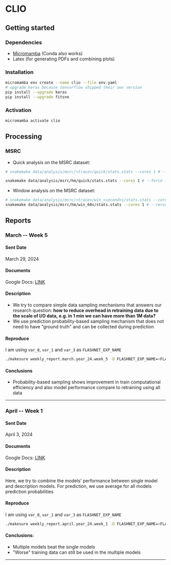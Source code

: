 # CLIO

## Getting started

### Dependencies

- [Micromamba](https://mamba.readthedocs.io/en/latest/installation/micromamba-installation.html) (Conda also works)
- Latex (for generating PDFs and combining plots)

### Installation

```bash
micromamba env create --name clio --file env.yaml
# upgrade keras because tensorflow shipped their own version
pip install --upgrade keras
pip install --upgrade fitsne
```

### Activation

```bash
micromamba activate clio
```

## Processing

### MSRC

- Quick analysis on the MSRC dataset:

```bash
# snakemake data/analysis/msrc/<trace>/quick/stats.stats --cores 1 # --force --rerun-incomplete

snakemake data/analysis/msrc/hm/quick/stats.stats --cores 1 # --force --rerun-incomplete
```

- Window analysis on the MSRC dataset:

```bash
# snakemake data/analysis/msrc/<trace>/win_<second>s/stats.stats --cores 1 # --rerun-incomplete --force
snakemake data/analysis/msrc/hm/win_60s/stats.stats --cores 1 # --rerun-incomplete --force
```

## Reports

### March -- Week 5

#### Sent Date

March 29, 2024

#### Documents

Google Docs: [LINK](https://docs.google.com/document/d/10tkwZtRON6IN7gGXYpx5x-jqCDNy61rAJDvcmvhpqzM/edit)

#### Description

- We try to compare simple data sampling mechanisms that answers our research question: **how to reduce overhead in retraining data due to the scale of I/O data, e.g. in 1 min we can have more than 1M data?**
- We use prediction probability-based sampling mechanism that does not need to have "ground truth" and can be collected during prediction

#### Reproduce

I am using `var_0`, `var_1` and `var_3` as `FLASHNET_EXP_NAME`

```bash
./makesure weekly_report.march.year_24.week_5 -D FLASHNET_EXP_NAME=<FLASHNET_EXP_NAME> -D FLASHNET_EXP_DIR_SUFFIX="" -D EPOCHS=20 -D CUDA=<CUDA_DEVICE>
```

#### Conclusions

- Probability-based sampling shows improvement in train computational efficiency and also model performance compare to retraining using all data

------

### April -- Week 1

#### Sent Date

April 3, 2024

#### Documents

Google Docs: [LINK](https://docs.google.com/document/d/1qblSFob4Rs2hyM-suG5MkEcpzcce_rNsSMYhfYyULsg/edit)

#### Description

Here, we try to combine the models' performance between single model and description models.
For prediction, we use average for all models prediction probabilities

#### Reproduce

I am using `var_0`, `var_1` and `var_3` as `FLASHNET_EXP_NAME`

```bash
./makesure weekly_report.april.year_24.week_1 -D FLASHNET_EXP_NAME=<FLASHNET_EXP_NAME> -D FLASHNET_EXP_DIR_SUFFIX="" -D EPOCHS=20 -D CUDA=<CUDA_DEVICE>
```

#### Conclusions:

- Multiple models beat the single models
- "Worse" training data can still be used in the multiple models

---